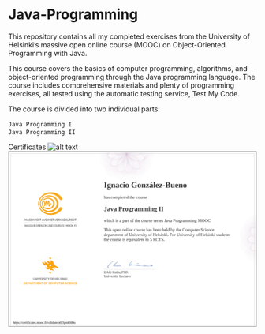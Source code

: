 # Java-Programming

This repository contains all my completed exercises from the University of Helsinki’s massive open online course (MOOC) on Object-Oriented Programming with Java.


This course covers the basics of computer programming, algorithms, and object-oriented programming through the Java programming language. The course includes comprehensive materials and plenty of programming exercises, all tested using the automatic testing service, Test My Code.


The course is divided into two individual parts:

    Java Programming I
    Java Programming II

Certificates
![alt text](https://github.com/Igbescobar/Java-Programming-I/blob/main/cerfiticates/certificate-java-programming-i.png "Certificate 1")
![alt text](https://github.com/Igbescobar/Java-Programming/blob/main/cerfiticates/certificate-java-programming-ii.png "Certificate 2")
